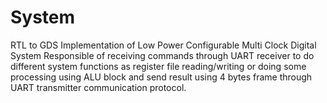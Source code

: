 # System
RTL to GDS Implementation of Low Power Configurable Multi Clock Digital System 
Responsible of receiving commands through UART receiver to do different system functions as register file
reading/writing or doing some processing using ALU block and send result using 4 bytes frame through UART
transmitter communication protocol.
